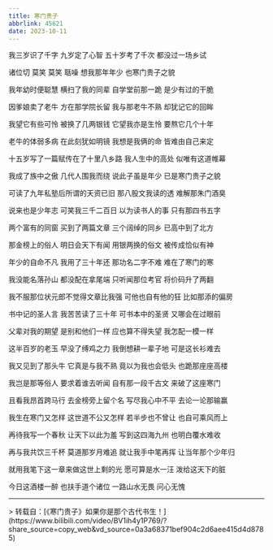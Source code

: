 ```yaml
---
title: 寒门贵子
abbrlink: 45621
date: 2023-10-11
---
```

我三岁识了千字 九岁定了心智 五十岁考了千次 都没过一场乡试  
 
诸位切 莫笑 莫笑 聒噪  想我那年年少 也寒门贵子之貌


我年幼时便聪慧 横扫了我的同辈 自学堂前那一跪 是少有过的干脆

因爹娘卖了老牛 方在那学院长留 我与那老牛不熟 却犹记它的回眸

我望它有些可怜 被换了几两银钱 它望我亦是生怜 要熬它几个十年   

老牛的体弱多病 在此刻犹如明镜  我想是我俩的命 皆难由自己来定



十五岁写了一篇赋传在了十里八乡路 我人生中的高处 似唯有这道帷幕

我成了族中之傲 几代人围我而绕 说此子虽是年少 已是寒门贵子之貌

可读了九年私塾后所谓的天资已旧 那八股文我读的透 难解那朱门酒臭

说来也是少年志 可笑我三千二百日  以为读书人的事 只有那四书五字



两个富有的同窗 买到了两篇文章 三个阔绰的同乡 已高中到了北方

那金榜上的俗人  明日会天下有闻 用银两换的俗文  被传成恰似有神

年少的自命不凡 我用了三十年还 那功名二字不难 难在了寒门的寒

我没能名落孙山 都没配在拿尾端 只听闻那位考官 将价码升了两翻



我不服那位状元郎不觉得文章比我强 可他也自有他的狂 比如那添的偏房

书中记的圣人言 我苦苦读了三十年 可书本中的圣贤 又哪会在过眼前

父辈对我的期望 是别和他们一样 应也算不得失望 我怎配一模一样

这半百岁的老玉 早没了缚鸡之力 我倒想耕一辈子地  可是这长衫难去 


我又见到了那头牛  它真是与我不熟 竟以为我也会低头 也跪那座座高楼

我岂是那等俗人  要求着谁去听闻 自有那一段千古文 来破了这座寒门

且看我昂首跨马行 去金榜旁上留个名 写尽我心中不平 去论一论那输赢

我生在寒门又怎样 这世道不公又怎样 若半步也不曾让 也自可乘风而上


再待我写一个春秋 让天下以此为羞 写到这四海九州 也明白覆水难收   

再与我共饮三千杯 莫道那岁月难追 就让我手中笔再挥 让当年那个少年归

就用我笔下这一章来做这世上剩的光 愿可算是水一汪 泼给这天下的脏

今日这酒楼一醉 也扶手道个诸位  一路山水无畏  问心无愧

<hr>
> 转载自：[《寒门贵子》如果你是那个古代书生！](https://www.bilibili.com/video/BV1ih4y1P769/?share_source=copy_web&vd_source=0a3a68371bef904c2d6aee415d4d8785)